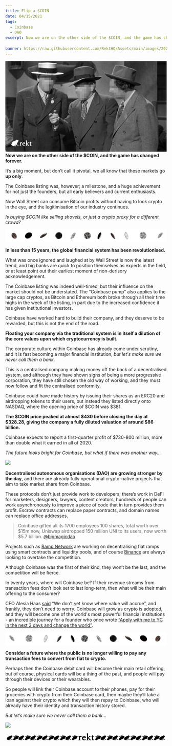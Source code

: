 ```yaml
---
title: Flip a $COIN
date: 04/15/2021
tags:
  - Coinbase
  - DAO
excerpt: Now we are on the other side of the $COIN, and the game has changed forever. The Coinbase listing was a milestone for not just the founders, but all early believers and current enthusiasts. Now Wall Street can consume Bitcoin profits without having to look crypto in the eye, and the legitimisation of our industry continues. 

banner: https://raw.githubusercontent.com/RektHQ/Assets/main/images/2021/04/coin-header.png
---
```

![](https://raw.githubusercontent.com/RektHQ/Assets/main/images/2021/04/coin-header.png)
**Now we are on the other side of the $COIN, and the game has changed forever.**

It’s a big moment, but don’t call it pivotal, we all know that these markets go **up only**. 

The Coinbase listing was, however; a milestone, and a huge achievement for not just the founders, but all early believers and current enthusiasts.

Now Wall Street can consume Bitcoin profits without having to look crypto in the eye, and the legitimisation of our industry continues. 

_Is buying $COIN like selling shovels, or just a crypto proxy for a different crowd?_

![](https://raw.githubusercontent.com/RektHQ/Assets/main/images/2021/04/coin-fliplinebreak.png)

**In less than 15 years, the global financial system has been revolutionised.** 

What was once ignored and laughed at by Wall Street is now the latest trend, and big banks are quick to position themselves as experts in the field, or at least point out their earliest moment of non-derisory acknowledgement. 

The Coinbase listing was indeed well-timed, but their influence on the market should not be understated. The “Coinbase pump” also applies to the large cap cryptos, as 
Bitcoin and Ethereum both broke through all their time highs in the week of the listing, in part due to the increased confidence it has given institutional investors.

Coinbase have worked hard to build their company, and they deserve to be rewarded, but this is not the end of the road. 

**Floating your company via the traditional system is in itself a dilution of the core values upon which cryptocurrency is built.**

The corporate culture within Coinbase has already come under scrutiny, and it is fast becoming a major financial institution, _but let's make sure we never call them a bank._

This is a centralised company making money off the back of a decentralised system, and although they have shown signs of being a more progressive corporation, they have still chosen the old way of working, and they must now follow and fit the centralised conformity. 

Coinbase could have made history by issuing their shares as an ERC20 and airdropping tokens to their users, but instead they listed directly onto NASDAQ, where the opening price of $COIN was $381. 

**The $COIN price peaked at almost $430 before closing the day at $328.28, giving the company a fully diluted valuation of around $86 billion.**

Coinbase expects to report a first-quarter profit of $730-800 million, more than double what it earned in all of 2020. 

_The future looks bright for Coinbase, but what if there was another way…_

![](https://raw.githubusercontent.com/RektHQ/Assets/main/images/2021/04/coin-glove-flip.gif)

**Decentralised autonomous organisations (DAO) are growing stronger by the day**, and there are already fully operational crypto-native projects that aim to take market share from Coinbase. 

These protocols don’t just provide work to developers; there’s work in DeFi for marketers, designers, lawyers, content creators, hundreds of people can work asynchronously to improve a piece of code that in turn provides them profit. Escrow contracts can replace paper contracts, and domain names can replace office addresses. 

>Coinbase gifted all its 1700 employees 100 shares, total worth over $15m now, Uniswap airdropped 150 million UNI to its users, now worth $5.7 billion. [@bigmagicdao](https://twitter.com/bigmagicdao/status/1382544581879767046?s=20)

Projects such as [Ramp Network](https://support.ramp.network/en/article/what-is-ramp-pools-ozpd0/#4-ramp-pools-is-a-decentralized-system-allowing-anyone-with-a-supported-bank-account-to-earn-yield-by-providing-liquidity-in-selected-crypto-assets) are working on decentralising fiat ramps using smart contracts and liquidity pools, and of course [Binance](https://twitter.com/binance/status/1382385414158360580?s=20) are always looking to overtake the competition.

Although Coinbase was the first of their kind, they won’t be the last, and the competition will be fierce. 

In twenty years, where will Coinbase be? If their revenue streams from transaction fees don’t look set to last long-term, then what will be their main offering to the consumer? 

CFO Alesia Haas [said](https://www.theblockcrypto.com/post/101683/coinbase-is-coinbase-for-crypto-crypto-exchanges-cfo-weighs-in-on-its-market-debut) “We don’t yet know where value will accrue”, and frankly, they don’t need to worry. Coinbase will grow as crypto is adopted, and they will become one of the world's most powerful financial institutions - an incredible journey for a founder who once wrote [“Apply with me to YC in the next 3 days and change the world”](https://news.ycombinator.com/item?id=3754664).

![](https://raw.githubusercontent.com/RektHQ/Assets/main/images/2021/04/coin-fliplinebreak2.png)

**Consider a future where the public is no longer willing to pay any transaction fees to convert from fiat to crypto.** 

Perhaps then the Coinbase debit card will become their main retail offering, but of course, physical cards will be a thing of the past, and people will pay through their devices or their wearables.

So people will link their Coinbase account to their phones, pay for their groceries with crypto from their Coinbase card, then maybe they’ll take a loan against their crypto which they will then repay to Coinbase, who will already have their identity and transaction history stored.

_But let’s make sure we never call them a bank..._

![](https://raw.githubusercontent.com/RektHQ/Assets/main/images/2021/04/coin-rekt.gif)

![](https://raw.githubusercontent.com/RektHQ/Assets/main/images/2021/03/rekt-text-linebreak.png)
